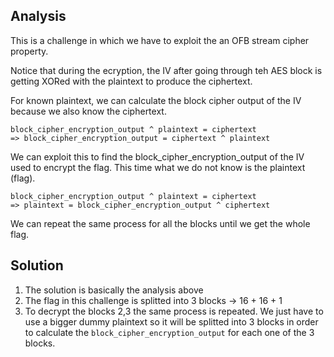 ## Analysis
This is a challenge in which we have to exploit the an OFB stream cipher property.

Notice that during the ecryption, the IV after going through teh AES block is getting XORed with the plaintext to produce the ciphertext.

For known plaintext, we can calculate the block cipher output of the IV because we also know the ciphertext.
```
block_cipher_encryption_output ^ plaintext = ciphertext
=> block_cipher_encryption_output = ciphertext ^ plaintext
```
We can exploit this to find the block_cipher_encryption_output of the IV used to encrypt the flag. This time what we do not know is the plaintext (flag).

```
block_cipher_encryption_output ^ plaintext = ciphertext
=> plaintext = block_cipher_encryption_output ^ ciphertext
```

We can repeat the same process for all the blocks until we get the whole flag.

## Solution
1) The solution is basically the analysis above
2) The flag in this challenge is splitted into 3 blocks -> 16 + 16 + 1
3) To decrypt the blocks 2,3 the same process is repeated. We just have to use a bigger dummy plaintext so it will be splitted into 3 blocks in order to calculate the `block_cipher_encryption_output` for each one of the 3 blocks.